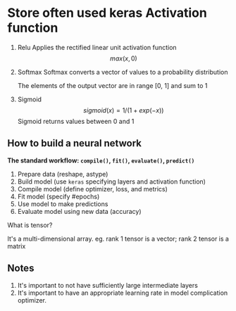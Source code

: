 # Store often used keras Activation function

1. Relu
   Applies the rectified linear unit activation function
   $$max(x,0)$$

2. Softmax
   Softmax converts a vector of values to a probability distribution

   The elements of the output vector are in range [0, 1] and sum to 1

3. Sigmoid
   $$sigmoid(x) = 1 / (1 + exp(-x))$$
   Sigmoid returns values between 0 and 1

## How to build a neural network
**The standard workflow: `compile()`, `fit()`, `evaluate()`, `predict()`**
1. Prepare data (reshape, astype)
2. Build model (use `keras` specifying layers and activation function)
3. Compile model (define optimizer, loss, and metrics)
4. Fit model (specify #epochs)
5. Use model to make predictions
6. Evaluate model using new data (accuracy)

What is tensor?

It's a multi-dimensional array. eg. rank 1 tensor is a vector; rank 2 tensor is a matrix 

## Notes
1. It's important to not have sufficiently large intermediate layers
2. It's important to have an appropriate learning rate in model complication optimizer.